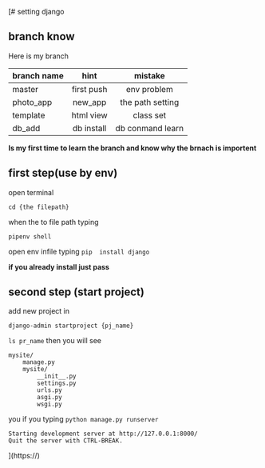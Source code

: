 [# setting django 
## branch know
Here is my branch

| branch name    |    hint    |  mistake|
| :---       | :----:     | :----:|
| master     | first push | env problem |
| photo_app  | new_app    | the path setting   |
| template   | html view  |class set |
| db_add     | db install |  db conmand learn|    

**Is my first time to learn the branch 
and know why the brnach is importent**
## first step(use by env)

open terminal


`cd {the filepath} `


when the to file path typing


`pipenv shell`


open env infile typing
`pip  install django`


**if you already install just pass**

## second step (start project)
add new project in


`django-admin startproject {pj_name}`

`ls pr_name`
then you will see

```
mysite/
    manage.py
    mysite/
        __init__.py
        settings.py
        urls.py
        asgi.py
        wsgi.py
```


you if you typing
`python manage.py runserver`


```
Starting development server at http://127.0.0.1:8000/
Quit the server with CTRL-BREAK.
```
](https://)